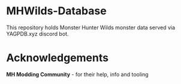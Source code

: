 # MHWilds-Database

This repository holds Monster Hunter Wilds monster data served via YAGPDB.xyz discord bot.

# Acknowledgements
**MH Modding Community** - for their help, info and tooling